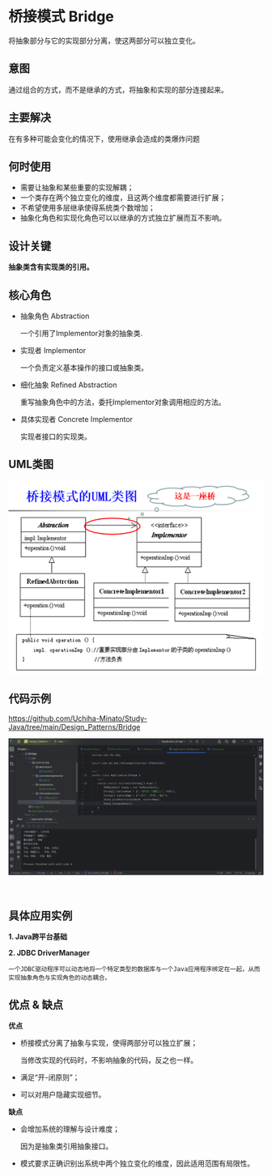 # 桥接模式 Bridge

将抽象部分与它的实现部分分离，使这两部分可以独立变化。

## 意图

通过组合的方式，而不是继承的方式，将抽象和实现的部分连接起来。

## 主要解决

在有多种可能会变化的情况下，使用继承会造成的类爆炸问题

## 何时使用

- 需要让抽象和某些重要的实现解耦；
- 一个类存在两个独立变化的维度，且这两个维度都需要进行扩展；
- 不希望使用多层继承使得系统类个数增加；
- 抽象化角色和实现化角色可以以继承的方式独立扩展而互不影响。

## 设计关键

**抽象类含有实现类的引用。**

## 核心角色

- 抽象角色 Abstraction 

    一个引用了Implementor对象的抽象类.

- 实现者 Implementor 

    一个负责定义基本操作的接口或抽象类。

- 细化抽象 Refined Abstraction 

    重写抽象角色中的方法，委托Implementor对象调用相应的方法。

- 具体实现者 Concrete Implementor

    实现者接口的实现类。

## UML类图

![bridge](../pictures/Bridge_UML.png)

## 代码示例

https://github.com/Uchiha-Minato/Study-Java/tree/main/Design_Patterns/Bridge

![bridge](../pictures/Bridge.png)

<br>

## 具体应用实例

**1. Java跨平台基础**

**2. JDBC DriverManager**

    一个JDBC驱动程序可以动态地将一个特定类型的数据库与一个Java应用程序绑定在一起，从而实现抽象角色与实现角色的动态耦合。

## 优点 & 缺点

**优点**

- 桥接模式分离了抽象与实现，使得两部分可以独立扩展；

    当修改实现的代码时，不影响抽象的代码，反之也一样。

- 满足“开-闭原则”；

- 可以对用户隐藏实现细节。

**缺点**

- 会增加系统的理解与设计难度；

    因为是抽象类引用抽象接口。

- 模式要求正确识别出系统中两个独立变化的维度，因此适用范围有局限性。
